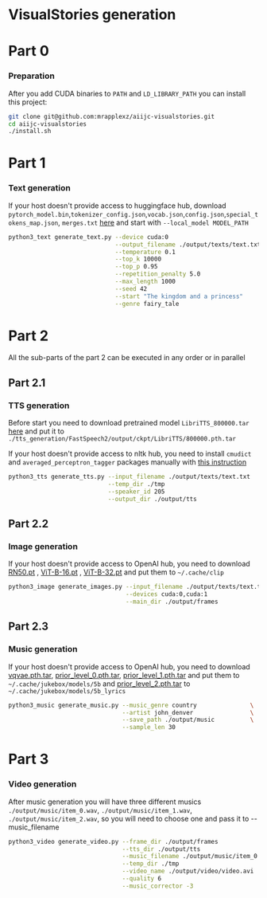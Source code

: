 # VisualStories generation

# Part 0

### Preparation
After you add CUDA binaries to `PATH` and `LD_LIBRARY_PATH` you can install this project:
```bash
git clone git@github.com:mrapplexz/aiijc-visualstories.git
cd aiijc-visualstories
./install.sh
```

# Part 1

### Text generation

If your host doesn't provide access to huggingface hub, download 
`pytorch_model.bin`,`tokenizer_config.json`,`vocab.json`,`config.json`,`special_tokens_map.json`, `merges.txt` [here](https://huggingface.co/EleutherAI/gpt-neo-2.7B) 
and start with  `--local_model MODEL_PATH`
```bash
python3_text generate_text.py --device cuda:0                             \
                              --output_filename ./output/texts/text.txt   \
                              --temperature 0.1                           \
                              --top_k 10000                               \
                              --top_p 0.95                                \
                              --repetition_penalty 5.0                    \
                              --max_length 1000                           \
                              --seed 42                                   \
                              --start "The kingdom and a princess"        \
                              --genre fairy_tale
```
# Part 2

Аll the sub-parts of the part 2 can be executed in any order or in parallel

## Part 2.1

### TTS generation

Before start you need to download pretrained model `LibriTTS_800000.tar`
[here](https://drive.google.com/drive/folders/1DOhZGlTLMbbAAFZmZGDdc77kz1PloS7F)
and put it to `./tts_generation/FastSpeech2/output/ckpt/LibriTTS/800000.pth.tar`

If your host doesn't provide access to nltk hub, you need to install `cmudict` and `averaged_perceptron_tagger` packages manually with [this instruction](http://www.nltk.org/data.html) 
```bash
python3_tts generate_tts.py --input_filename ./output/texts/text.txt       \
                            --temp_dir ./tmp                               \
                            --speaker_id 205                               \
                            --output_dir ./output/tts                      
```

## Part 2.2

### Image generation

If your host doesn't provide access to OpenAI hub, you need to download [RN50.pt](https://openaipublic.azureedge.net/clip/models/afeb0e10f9e5a86da6080e35cf09123aca3b358a0c3e3b6c78a7b63bc04b6762/RN50.pt) , [ViT-B-16.pt](https://openaipublic.azureedge.net/clip/models/5806e77cd80f8b59890b7e101eabd078d9fb84e6937f9e85e4ecb61988df416f/ViT-B-16.pt) , [ViT-B-32.pt](https://openaipublic.azureedge.net/clip/models/40d365715913c9da98579312b702a82c18be219cc2a73407c4526f58eba950af/ViT-B-32.pt) and put them to `~/.cache/clip` 

```bash
python3_image generate_images.py --input_filename ./output/texts/text.txt       \
                                 --devices cuda:0,cuda:1                        \
                                 --main_dir ./output/frames                     
```

## Part 2.3

### Music generation

If your host doesn't provide access to OpenAI hub, you need to download [vqvae.pth.tar](https://openaipublic.azureedge.net/jukebox/models/5b/vqvae.pth.tar), [prior_level_0.pth.tar](https://openaipublic.azureedge.net/jukebox/models/5b/prior_level_0.pth.tar), [prior_level_1.pth.tar](https://openaipublic.azureedge.net/jukebox/models/5b/prior_level_1.pth.tar) and put them to `~/.cache/jukebox/models/5b`
and [prior_level_2.pth.tar](https://openaipublic.azureedge.net/jukebox/models/5b_lyrics/prior_level_2.pth.tar) to `~/.cache/jukebox/models/5b_lyrics`
```bash
python3_music generate_music.py --music_genre country               \
                                --artist john_denver                \
                                --save_path ./output/music          \
                                --sample_len 30
```

# Part 3

### Video generation

After music generation you will have three different musics `./output/music/item_0.wav`, `./output/music/item_1.wav`, `./output/music/item_2.wav`, so you will need to choose one and pass it to --music_filename

```bash
python3_video generate_video.py --frame_dir ./output/frames                       \
                                --tts_dir ./output/tts                            \
                                --music_filename ./output/music/item_0.wav        \
                                --temp_dir ./tmp                                  \
                                --video_name ./output/video/video.avi             \
                                --quality 6                                       \
                                --music_corrector -3
```
